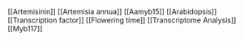 [[Artemisinin]]
[[Artemisia annua]]
[[Aamyb15]]
[[Arabidopsis]]
[[Transcription factor]]
[[Flowering time]]
[[Transcriptome Analysis]]
[[Myb117]]
